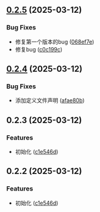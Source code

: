 

## [0.2.5](https://github.com/WangMingHua111/pulse-monorepo/compare/opc_v0.2.4...opc_v0.2.5) (2025-03-12)


### Bug Fixes

* 修复第一个版本的bug ([068ef7e](https://github.com/WangMingHua111/pulse-monorepo/commit/068ef7e210f2e7f08dd91766616862fd365e45a4))
* 修复bug ([c0c199c](https://github.com/WangMingHua111/pulse-monorepo/commit/c0c199c153f979bac6f59bd1e30f54fe0311a98c))

## [0.2.4](https://github.com/WangMingHua111/pulse-monorepo/compare/opc_v0.2.3...opc_v0.2.4) (2025-03-12)


### Bug Fixes

* 添加定义文件声明 ([afae80b](https://github.com/WangMingHua111/pulse-monorepo/commit/afae80bc6b1cb5011dfbdd30ecd740446495821b))

## 0.2.3 (2025-03-12)


### Features

* 初始化 ([c1e546d](https://github.com/WangMingHua111/pulse-monorepo/commit/c1e546da7c4dde0d6d47bb2c44cfccef5b658e0c))

## 0.2.2 (2025-03-12)


### Features

* 初始化 ([c1e546d](https://github.com/WangMingHua111/pulse-monorepo/commit/c1e546da7c4dde0d6d47bb2c44cfccef5b658e0c))
